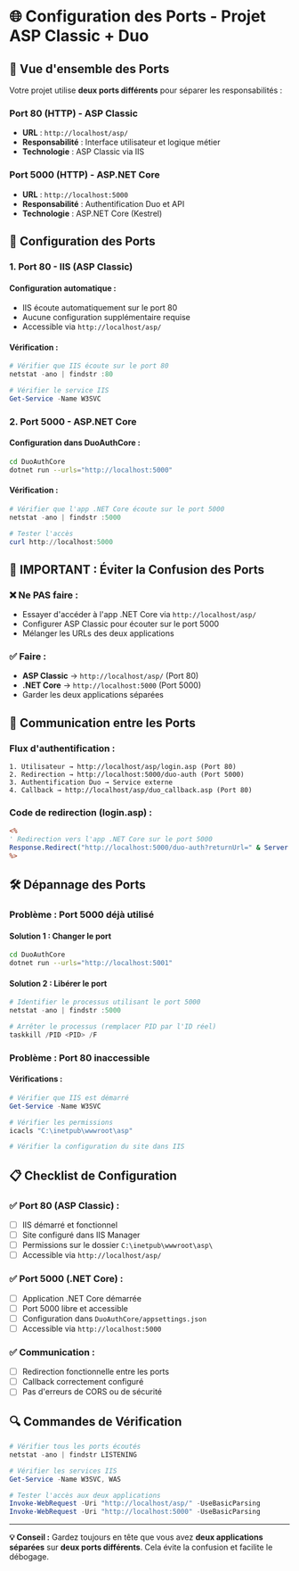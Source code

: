# 🌐 Configuration des Ports - Projet ASP Classic + Duo

## 🎯 Vue d'ensemble des Ports

Votre projet utilise **deux ports différents** pour séparer les responsabilités :

### **Port 80 (HTTP) - ASP Classic**
- **URL** : `http://localhost/asp/`
- **Responsabilité** : Interface utilisateur et logique métier
- **Technologie** : ASP Classic via IIS

### **Port 5000 (HTTP) - ASP.NET Core**
- **URL** : `http://localhost:5000`
- **Responsabilité** : Authentification Duo et API
- **Technologie** : ASP.NET Core (Kestrel)

## 🔧 Configuration des Ports

### **1. Port 80 - IIS (ASP Classic)**

#### **Configuration automatique :**
- IIS écoute automatiquement sur le port 80
- Aucune configuration supplémentaire requise
- Accessible via `http://localhost/asp/`

#### **Vérification :**
```powershell
# Vérifier que IIS écoute sur le port 80
netstat -ano | findstr :80

# Vérifier le service IIS
Get-Service -Name W3SVC
```

### **2. Port 5000 - ASP.NET Core**

#### **Configuration dans DuoAuthCore :**
```bash
cd DuoAuthCore
dotnet run --urls="http://localhost:5000"
```

#### **Vérification :**
```powershell
# Vérifier que l'app .NET Core écoute sur le port 5000
netstat -ano | findstr :5000

# Tester l'accès
curl http://localhost:5000
```

## 🚫 **IMPORTANT : Éviter la Confusion des Ports**

### **❌ Ne PAS faire :**
- Essayer d'accéder à l'app .NET Core via `http://localhost/asp/`
- Configurer ASP Classic pour écouter sur le port 5000
- Mélanger les URLs des deux applications

### **✅ Faire :**
- **ASP Classic** → `http://localhost/asp/` (Port 80)
- **.NET Core** → `http://localhost:5000` (Port 5000)
- Garder les deux applications séparées

## 🔄 Communication entre les Ports

### **Flux d'authentification :**

```
1. Utilisateur → http://localhost/asp/login.asp (Port 80)
2. Redirection → http://localhost:5000/duo-auth (Port 5000)
3. Authentification Duo → Service externe
4. Callback → http://localhost/asp/duo_callback.asp (Port 80)
```

### **Code de redirection (login.asp) :**
```asp
<%
' Redirection vers l'app .NET Core sur le port 5000
Response.Redirect("http://localhost:5000/duo-auth?returnUrl=" & Server.URLEncode("/asp/duo_callback.asp"))
%>
```

## 🛠️ Dépannage des Ports

### **Problème : Port 5000 déjà utilisé**

#### **Solution 1 : Changer le port**
```bash
cd DuoAuthCore
dotnet run --urls="http://localhost:5001"
```

#### **Solution 2 : Libérer le port**
```powershell
# Identifier le processus utilisant le port 5000
netstat -ano | findstr :5000

# Arrêter le processus (remplacer PID par l'ID réel)
taskkill /PID <PID> /F
```

### **Problème : Port 80 inaccessible**

#### **Vérifications :**
```powershell
# Vérifier que IIS est démarré
Get-Service -Name W3SVC

# Vérifier les permissions
icacls "C:\inetpub\wwwroot\asp"

# Vérifier la configuration du site dans IIS
```

## 📋 Checklist de Configuration

### **✅ Port 80 (ASP Classic) :**
- [ ] IIS démarré et fonctionnel
- [ ] Site configuré dans IIS Manager
- [ ] Permissions sur le dossier `C:\inetpub\wwwroot\asp\`
- [ ] Accessible via `http://localhost/asp/`

### **✅ Port 5000 (.NET Core) :**
- [ ] Application .NET Core démarrée
- [ ] Port 5000 libre et accessible
- [ ] Configuration dans `DuoAuthCore/appsettings.json`
- [ ] Accessible via `http://localhost:5000`

### **✅ Communication :**
- [ ] Redirection fonctionnelle entre les ports
- [ ] Callback correctement configuré
- [ ] Pas d'erreurs de CORS ou de sécurité

## 🔍 Commandes de Vérification

```powershell
# Vérifier tous les ports écoutés
netstat -ano | findstr LISTENING

# Vérifier les services IIS
Get-Service -Name W3SVC, WAS

# Tester l'accès aux deux applications
Invoke-WebRequest -Uri "http://localhost/asp/" -UseBasicParsing
Invoke-WebRequest -Uri "http://localhost:5000" -UseBasicParsing
```

---

**💡 Conseil :** Gardez toujours en tête que vous avez **deux applications séparées** sur **deux ports différents**. Cela évite la confusion et facilite le débogage.
